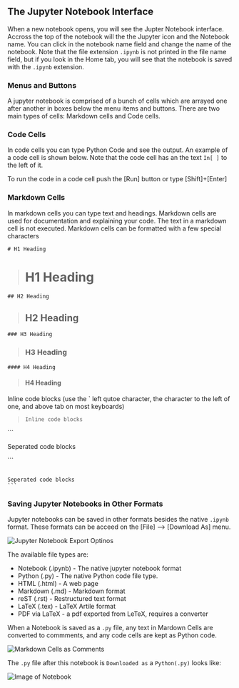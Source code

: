 
## The Jupyter Notebook Interface

When a new notebook opens, you will see the Jupter Notebook interface. Accross the top of the notebook will the the Jupyter icon and the Notebook name. You can click in the notebook name field and change the name of the notebook. Note that the file extension ```.ipynb``` is not printed in the file name field, but if you look in the Home tab, you will see that the notebook is saved with the ```.ipynb``` extension.
### Menus and Buttons

A jupyter notebook is comprised of a bunch of cells which are arrayed one after another in boxes below the menu items and buttons. There are two main types of cells: Markdown cells and Code cells.
### Code Cells

In code cells you can type Python Code and see the output. An example of a code cell is shown below. Note that the code cell has an the text ```In[ ]``` to the left of it. 

To run the code in a code cell push the [Run] button or type [Shift]+[Enter]
###  Markdown Cells

In markdown cells you can type text and headings. Markdown cells are used for documentation and explaining your code. The text in a markdown cell is not executed. Markdown cells can be formatted with a few special characters

```# H1 Heading```

 > # H1 Heading
 
```## H2 Heading```

 > ## H2 Heading
 
```### H3 Heading```

 > ### H3 Heading
 
 
```#### H4 Heading```

 > #### H4 Heading
 
 
Inline code blocks (use the \` left qutoe character, the character to the left of one, and above tab on most keyboards)
 
 > ```Inline code blocks```
 
 
  \`\`\`
  
  Seperated code blocks
  
  \`\`\`
  
  > ```
    Seperated code blocks
    ```
### Saving Jupyter Notebooks in Other Formats

Jupyter notebooks can be saved in other formats besides the native ```.ipynb``` format. These formats can be acceed on the [File] --> [Download As] menu.

![Jupyter Notebook Export Optinos](images/jupyter_notebook_export_options.png)

The available file types are:

 * Notebook (.ipynb) - The native jupyter notebook format
 * Python (.py) - The native Python code file type.
 * HTML (.html) - A web page
 * Markdown (.md) - Markdown format
 * reST (.rst) - Restructured text format
 * LaTeX (.tex) - LaTeX Artile format
 * PDF via LaTeX - a pdf exported from LeTeX, requires a converter
 
When a Notebook is saved as a ```.py``` file, any text in Mardown Cells are converted to commments, and any code cells are kept as Python code. 

![Markdown Cells as Comments](images/jupyter_notebook_markdown_cells_as_comments.png)

The ```.py``` file after this notebook is ```Downloaded as``` a ```Python(.py)``` looks like:

![Image of Notebook](images/jupyter_notebook_dot_py_file.png)
 

